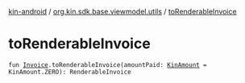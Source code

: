 [kin-android](../index.md) / [org.kin.sdk.base.viewmodel.utils](index.md) / [toRenderableInvoice](./to-renderable-invoice.md)

# toRenderableInvoice

`fun `[`Invoice`](../org.kin.sdk.base.models/-invoice/index.md)`.toRenderableInvoice(amountPaid: `[`KinAmount`](../org.kin.sdk.base.models/-kin-amount/index.md)` = KinAmount.ZERO): RenderableInvoice`